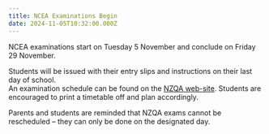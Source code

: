 ```yaml
---
title: NCEA Examinations Begin
date: 2024-11-05T10:32:00.000Z
---
```

NCEA examinations start on Tuesday 5 November and conclude on Friday 29 November.  

Students will be issued with their entry slips and instructions on their last day of school.  
An examination schedule can be found on the [NZQA web-site](https://www2.nzqa.govt.nz/assets/NCEA/2024-Timetable-FINAL-4-3-24.pdf). Students are encouraged to print a timetable off and plan accordingly. 

Parents and students are reminded that NZQA exams cannot be rescheduled – they can only be done on the designated day.
